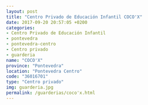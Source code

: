 ```yaml
---
layout: post
title: "Centro Privado de Educación Infantil COCO'X"
date: 2017-09-20 20:57:05 +0200
categories:
- Centro Privado de Educación Infantil
- pontevedra
- pontevedra-centro
- Centro privado
- guarderia
name: "COCO'X"
province: "Pontevedra"
location: "Pontevedra Centro"
code: "36016701"
type: "Centro privado"
img: guarderia.jpg
permalink: /guarderias/coco'x.html
---
```

